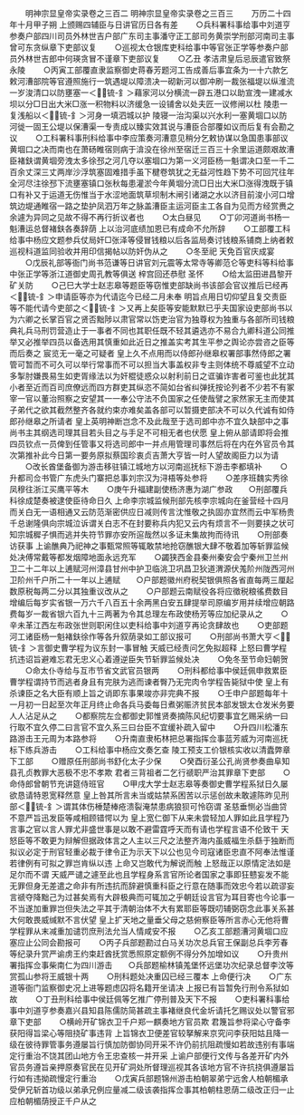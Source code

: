 <!-- { "loadSidebar": true } -->
　　明神宗显皇帝实录卷之三百二
明神宗显皇帝实录卷之三百三
　　万历二十四年十月甲子朔  上颁赐四辅臣与日讲官历日各有差
　　○兵科署科事给事中刘道亨参奏户部四川司员外林世吉户部广东司主事潘守正工部司务黄崇学刑部河南司主事曾可东贪纵章下吏部议复
　　○巡视太仓银库吏科给事中等官张正学等参奏户部员外林世吉郎中何瑛贪冒不谨章下吏部议复
　　○乙丑  孝洁肃皇后忌辰遣官致祭  永陵
　　○丙寅工部覆直隶监察御史蒋春芳题河工告成善后事宜条为一十六款乞敕河漕部院等官遵照施行一筑遇堤以障溃决一砌新河以御冲刷一裁张福堤以纵淮流一岁浚清口以防壅塞一＜锍-釒＞藉家河以分横流一辟五港口以助宣洩一建减水坝以分□日出大米□涨一积物料以济缓急一设铺舍以处夫匠一议修闸以杜  陵患一复浅船以＜锍-釒＞河身一填泗城以护  陵寝一治沟渠以兴水利一塞黄堌口以防河徙一固王公堤以保漕渠一专责成以臻实效其说与漕臣合部覆如议而后复有会勘之议
　　○工科署科事刑科给事中李应策奏河漕意见稍分乞敕协谋以急国患事部议黄堌口之决而南也在萧砀睢宿则病于渰没在徐州至宿迁三百三十余里运道颇艰故漕臣褚鈇谓黄堌旁洩太多徐邳之河几夺以塞堌口为第一义河臣杨一魁谓决口至一千二百余丈深三丈两岸沙浮筑塞固难措手虽下楗卷筑犹之无益河性趋下势不可回咒往年全河尽注徐邳下流壅塞镇口张秋每患灌淤今年黄堌分流□日出大米□涨得洩既于镇口有补又于运道无伤惟当于水涩地面筑草坝制木闸引诸湖之水以济目前浚小河口增筑边堤通睢宿一路之垫护凤泗万年之脉盖漕臣主运河臣主工各自为见而方经赏赉之余遽为异同之见故不得不再行折议者也
　　○太白昼见
　　○丁卯河道尚书杨一魁漕运总督褚鈇各奏辞荫  上以治河底绩加恩已有成命不允所辞
　　○工部覆工科给事中杨应文题参兵仗局奸□张泽等侵冒钱粮以后各监局奏讨钱粮系铺商上纳者敕巡视科道监同验收并用印信揭帖以防奸伪从之
　　○冬至祀  天免百官庆成宴
　　○戊辰礼部等衙门尚书范谦等日讲官刘元震等太常寺等卿范仑等吏科等科给事中张正学等浙江道御史周孔教等俱送  梓宫回还恭慰  圣怀
　　○给太监田进昌黎开矿关防
　　○己巳大学士赵志皋等题臣等窃惟吏部缺尚书该部会官议推后已经再＜锍-釒＞申请臣等亦为代请迄今已经二月未奉  明旨点用日切仰望且复交责臣等不能代请今吏部之＜锍-釒＞又再上矣臣等安能默默已乎夫国家设吏部尚书以为六卿之长掌百官之贤否黜陟以肃官常以饬吏治官为独尊权为独重与各部所司钱粮典礼兵马刑罚营造止于一事者不同也其职任既不轻其遴选亦不易合九卿科道公同推举又必推举四员以备选用其慎重如此近日之推盖实考其生平参之舆论亦尝咨之臣等而后奏之  宸览无一毫之可疑者  皇上久不点用而以侍郎孙继皋权署部事然侍郎之署管可暂而不可久可以举行常事而不可以担当大事盖权非专主则体统不尊威望不立动多掣肘嫌畏易生如吏胥缘法以为奸棍徒惑众以射利前日之诓骗诈害者可鉴也此犹其小者至近而百司庶僚远而四方群吏其纵恣不简如台省纠弹抚按论列者不少若不有冢宰一官以董治照察之安望其一一奉公守法不负国家之任使哉譬之家然家无主而使其子弟代之欲其截然整齐各就约束亦难矣盖各部可以暂摄吏部决不可以久代诚有如侍郎孙继皋之所请者  皇上英明神断岂念不及此哉至于选司郎中亦不宜久缺部中之事尚书主其纲选司理其目若头目之与手足不可相无者也伏愿  皇上俯从部请即将会推四员钦点一员俾到任管事又将选司郎中一并点用管理司事然后将在内在外官员令其次第推补此今日第一要务原拟蔡国珍衷贞吉萧大亨皆一时人望故阁臣力以为请
　　○改长酋堡备御为游击移驻镇江城地方以河南巡抚标下游击李都填补
　　○升都司佥书管广东虎头门寨把总事刘宗汉为浔梧等处参将
　　○差序班魏实秀徐凤穆往浙江买鹰平等木
　　○庚午升福建副使杨济惠为湖广参政　　○刑部覆兵科徐成楚奏被逮使臣待命日久  上命李宗城监候刑部先核李宗城向在釜营经十四月而关白无一语相通又云防范渐密供应日减则传言沈惟敬之执固亦宜然而云中军杨贵千总谢隆俱向宗城泣诉谓关白志不在封要称兵内犯又云内有烦言不一则要挟之状可知宗城穉子惧而逃并失符节罪亦安所逭哉然以多证未集故拘而待讯
　　○刑部奏访获事  上谕醮典乃祀神之事甄常照等辄敢禁地抢窃醮银大肆不敬着加等斩罪监候处决傅常戴等都发烟障地面永远充军
　　○蠲狭西金县秦州秦安会宁秦州卫兰州卫二十二年以上逋赋河州漳县甘州中护卫临洮卫巩昌卫狄道渭源伏羗阶州陇西河州卫阶州千户所二十一年以上逋赋　　○户部题徽州府税契银俱照各省直每两三厘起数原税每两二分以其独重议改从之
　　○户部题云南赋役各将应徵税粮徭费数目增编后每岁实省银一万六千八百五十余两黑白安五肆提举司原编岁用并续增应朝路费每岁一裁省银六百九十三两著为令其总理左布政使杨芳等应加纪录从之
　　○辛未革江西左布政张世则职闲住以吏科给事中刘道亨再论贪肆故也
　　○吏部题河工诸臣杨一魁褚鈇徐作等各升叙荫录如工部议报可
　　○刑部尚书萧大亨＜锍-釒＞言御史曹学程为议东封一事冒触  天威已经责问乞免拟超释  上怒曰曹学程抗违诏旨避难忘君无忠义心着遵逆臣失节斩罪监候处决
　　○免冬至节命妇朝贺
　　○命太仆寺给与互市节省文武官员银两
　　○刑科都给事中侯廷佩申救累臣曹学程谓持节而逃者身且有完肤为逃而谏者臀乃无完肉令学程告毙狱中使  皇上有杀谏臣之名大臣有顺上旨之诮即东事果竣亦非完典不报
　　○壬申户部题每年十一月初一日起至次年正月终止命各兵马委每日煮粥赈济贫民本部发银太仓发米务要人人沾足从之
　　○都察院左佥都御史郭惟贤奏摘陈风纪切要事宜乞赐采纳一曰行取不宜久停二曰言官不宜久系三曰台臣不宜缓补疏入留中
　　○升四川松潘东路游击王元周为本路参将
　　○升南直隶柘林把总署指挥佥事蓝芳威为河南巡抚标下练兵游击
　　○工科给事中杨应文奏乞查  陵工预支工价银核实收以清蠹弊章下工部
　　○赠原任刑部尚书舒化太子少保
　　○癸酉衍圣公孔尚贤参奏曲阜知县孔贞教罪大恶极不忠不孝欺  君者三背祖者二乞行禠职严治其罪章下吏部
　　○命侍郎曾朝节充讲筵侍班官
　　○甲戌大学士赵志皋等奏御史曹学程系狱日久屡欲恳请特恩宽释然意  皇上咎其所言未当或姑禁系困苦以示惩创故未敢遽陈昨见刑部＜锍-釒＞谓其体伤棰楚棒疮溃裂淹禁患病狼狈可怜窃谓  圣慈垂恻必当曲贷不意严旨迅发臣等咸相顾错愕以为  皇上宽仁御下从来未尝轻加人罪如此且学程乃言事之官以言人罪尤非盛世事是以敢不避雷霆呼天而有请也学程言语不伦致干  天怒臣等不敢更为辩解但据政体言之人主以三尺之法整齐海内虽威福生杀繇于独断而拟议必定于刑官轻重必裁于律令正为示天下以公也见今司寇诸臣忠直不阿奉法惟谨若律例有可拟之罪岂肯纵以违  上命又岂敢代为解说而触  上怒哉正以原情定法如是足尔而不谓  天威严谴之遽至此也且学程身系言官所论者国家之事即狂戆妄发不能无罪但身无差遣之命非有所违抗而辞避慎重科臣之行意在随事而效忠今若以疏谬妄言禠夺降黜己为过甚矣焉有大辟极典而可辄加之乎朝廷设言官为耳目寄也今论事一不当遂加重罪岂但失法之平其于清朝治体不大有累耶臣等既叨辅弼窃念此事关系甚大何敢畏威缄默不言伏望  皇上扩天地之量垂父母之慈俯察臣等所言赤心无他将曹学程罪从末减重加谴罚庶刑法允当人情咸安不报
　　○乙亥工部题漕河黄堌口应塞应止公同会勘报可
　　○丙子兵部题勘过白马关功次总兵官王保副总兵李芳春等纪录升赏严谕虏王约束赶酋抚赏悉照原定额例不得分外加增如议
　　○升贵州署指挥佥事柴南仁为四川游击　　○兵部题榆林镇羗堡怀远堡功次纪录总督李汶等赏孤山参将王威银十两
　　○刑科题处决重囚已经三覆本  上命便行决
　　○广东道等衙门监察御史况上进等题虑囚将名籍开坐请决  上报已有旨暂免行刑令系狱如故
　　○丁丑刑科给事中侯廷佩等乞推广停刑普及天下不报
　　○吏科署科事给事中刘道亨参奏嘉兴县知县陈儒防简甚疏主事褚继良代金圻请托乞赐议处以警官邪章下吏部
　　○横岭开矿锦衣卫千户郑一麒奏地方官员欺  君篾旨参将梁心守备李获阳得旨梁心等阻挠矿事违背  上旨锦衣卫便差官较拏解来京究问李获阳姑且降一级在彼待罪管事务遵屡旨行慎加防御协同开采不许仍前抗阻疏慢如若故违别有事端定行重治不饶其团山地方令王忠查核一并开采  上谕户部便行文传与各差开矿内外官员务遵旨亲押原奏官民在见开矿洞处所督理巡视其各该地方官不许抗挠俱遵屡旨行如有违拗疏慢定行重治
　　○戊寅兵部题锦州游击柏朝翠弟宁远舍人柏朝楣承受伊兄斩首功级以弟承兄例应量减二级该袭指挥佥事其柏朝柱恩荫二级改正归一止应柏朝楣荫授正千户从之
